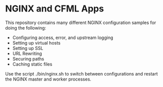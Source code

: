 NGINX and CFML Apps
===================

This repository contains many different NGINX configuration samples for doing the following:
+ Configuring access, error, and upstream logging
+ Setting up virtual hosts
+ Setting up SSL
+ URL Rewriting
+ Securing paths
+ Caching static files

Use the script ./bin/nginx.sh to switch between configurations and restart the NGINX master and worker processes.
